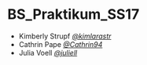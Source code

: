# BS_Praktikum_SS17

- Kimberly Strupf *[@kimlarastr](https://github.com/kimlarastr)*
- Cathrin Pape *[@Cathrin94](https://github.com/Cathrin94)*
- Julia Voell *[@juliell](https://github.com/juliell)*
